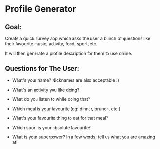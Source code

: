 # Profile Generator


## Goal:
Create a quick survey app which asks the user a bunch of questions like their favourite music, activity, food, sport, etc. 

It will then generate a profile description for them to use online.



## Questions for The User:

  - What's your name? Nicknames are also acceptable :)

  - What's an activity you like doing?

  - What do you listen to while doing that?

  - Which meal is your favourite (eg: dinner, brunch, etc.)

  - What's your favourite thing to eat for that meal?

  - Which sport is your absolute favourite?

  - What is your superpower? In a few words, tell us what you are amazing at!

